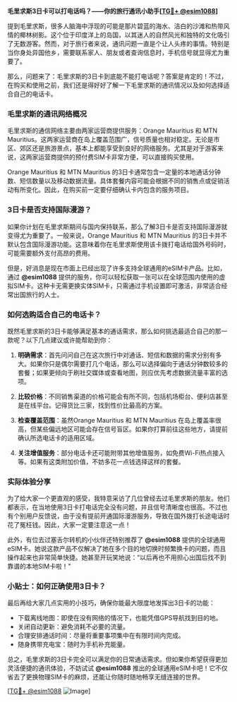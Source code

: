 **毛里求斯3日卡可以打电话吗？——你的旅行通讯小助手[[TG💪+ @esim1088](https://t.me/s/esim1088)]**

提到毛里求斯，很多人脑海中浮现的可能是那片碧蓝的海水、洁白的沙滩和热带风情的椰林树影。这个位于印度洋上的岛国，以其迷人的自然风光和独特的文化吸引了无数游客。然而，对于旅行者来说，通讯问题一直是个让人头疼的事情。特别是当你身处异国他乡，需要联系家人、朋友或者查询信息时，手机信号就显得尤为重要了。

那么，问题来了：毛里求斯的3日卡到底能不能打电话呢？答案是肯定的！不过，在购买和使用之前，我们还是得好好了解一下毛里求斯的通讯情况以及如何选择适合自己的电话卡。

### 毛里求斯的通讯网络概况

毛里求斯的通信网络主要由两家运营商提供服务：Orange Mauritius 和 MTN Mauritius。这两家运营商在岛上覆盖范围广，信号质量也相对稳定。无论是市区、郊区还是旅游景点，基本上都能享受到良好的网络服务。尤其是对于游客来说，这两家运营商提供的预付费SIM卡非常方便，可以直接购买使用。

Orange Mauritius 和 MTN Mauritius 的3日卡通常包含一定量的本地通话分钟数、短信数量以及移动数据流量。具体套餐内容可能会根据不同的销售点或促销活动有所变化。因此，在购买前一定要仔细确认卡内包含的服务项目。

### 3日卡是否支持国际漫游？

如果你计划在毛里求斯期间与国内保持联系，那么了解3日卡是否支持国际漫游就变得尤为重要了。一般来说，Orange Mauritius 和 MTN Mauritius 的3日卡并不默认包含国际漫游功能。这意味着你在毛里求斯使用该卡拨打电话给国外号码时，可能需要额外支付高昂的费用。

但是，好消息是现在市面上已经出现了许多支持全球通用的eSIM卡产品。比如，通过 **@esim1088** 提供的服务，你可以轻松获取一张可以在全球范围内使用的虚拟SIM卡。这种卡无需更换实体SIM卡，只需通过手机设置即可激活，非常适合经常出国旅行的人士。

### 如何选购适合自己的电话卡？

既然毛里求斯的3日卡能够满足基本的通话需求，那么如何挑选最适合自己的那一款呢？以下几点建议或许能帮助到你：

1. **明确需求**：首先问问自己在这次旅行中对通话、短信和数据的需求分别有多大。如果你只是偶尔需要打几个电话，那么可以选择偏向于通话分钟数较多的套餐；如果更倾向于刷社交媒体或查看地图，则应优先考虑数据流量丰富的选项。
   
2. **比较价格**：不同销售渠道的价格可能会有所不同，包括机场柜台、便利店甚至是在线平台。记得货比三家，找到性价比最高的方案。
   
3. **检查覆盖范围**：虽然Orange Mauritius 和 MTN Mauritius 在岛上覆盖率很高，但某些偏远地区可能会存在信号盲区。如果你打算前往这些地方，请提前确认所选电话卡的适用区域。

4. **关注增值服务**：部分电话卡还可能附带其他增值服务，如免费Wi-Fi热点接入等。如果有这类附加价值，不妨多花一点钱选择这样的套餐。

### 实际体验分享

为了给大家一个更直观的感受，我特意采访了几位曾经去过毛里求斯的朋友。他们都表示，在当地使用3日卡打电话完全没有问题，并且信号清晰度也很高。不过也有个别用户反馈说，由于没有提前开通国际漫游服务，导致在国外拨打长途电话时花了冤枉钱。因此，大家一定要注意这一点！

此外，有位去过塞舌尔转机的小伙伴还特别推荐了 **@esim1088** 提供的全球通用eSIM卡。她说这款产品不仅解决了她在多个目的地切换时频繁换卡的问题，而且操作起来也非常简单快捷。她甚至开玩笑地说：“以后再也不用担心出国后找不到靠谱的本地SIM卡啦！”

### 小贴士：如何正确使用3日卡？

最后再给大家几点实用的小技巧，确保你能最大限度地发挥出3日卡的功能：

- 下载离线地图：即使在没有网络的情况下，也能凭借GPS导航找到目的地。
- 关闭自动更新：避免消耗不必要的流量。
- 合理安排通话时间：尽量将重要事项集中在有限时间内完成。
- 随身携带充电宝：随时为手机补充能量。

总之，毛里求斯的3日卡完全可以满足你的日常通话需求。但如果你希望获得更加灵活便捷的通讯体验，不妨试试 **@esim1088** 推出的全球通用eSIM卡吧！它不仅省去了更换物理SIM卡的麻烦，还能让你随时随地畅享无缝连接的世界。

[[TG💪+ @esim1088](https://t.me/s/esim1088) ![Image](https://i.postimg.cc/4NQfJmqS/Snipaste-2025-05-13-00-14-12.png)]